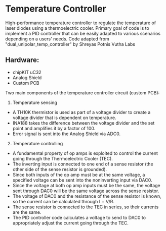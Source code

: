 # Temperature Controller #
High-performance temperature controller to regulate the temperature of laser diodes using a thermoelectric cooler.
Primary goal of code is to implement a PID controller that can be easily adapted to various scenarios depending on a users' needs.
Code adapted from "dual_unipolar_temp_controller" by Shreyas Potnis
Vutha Labs

## Hardware: ##
* chipKIT uC32
* Analog Shield
* Custom PCB

Two main components of the temperature controller circuit (custom PCB):
1. Temperature sensing
  * A TH10K thermistor is used as part of a voltage divider to create a voltage divider that is dependent on temperature.
  * INA188 takes the difference between the voltage divider and the set point and amplifies it by a factor of 100.
  * Error signal is sent into the Analog Shield via ADC0.
2. Temperature controlling
  * A fundamental property of op amps is exploited to control the current going through the Thermoelectric Cooler (TEC).
  * The inverting input is connected to one end of a sense resistor (the other side of the sense resistor is grounded).
  * Since both inputs of the op amp must be at the same voltage, a specified voltage can be sent into the noninverting input via DAC0.
  * Since the voltage at both op amp inputs must be the same, the voltage sent through DAC0 will be the same voltage across the sense resistor.
  * The voltage of DAC0 and the resistance of the sense resistor is known, so the current can be calculated through I = V/R.
  * The sense resistor is connected to the TEC in series, so their currents are the same.
  * The PID controller code calculates a voltage to send to DAC0 to appropriately adjust the current going through the TEC.
